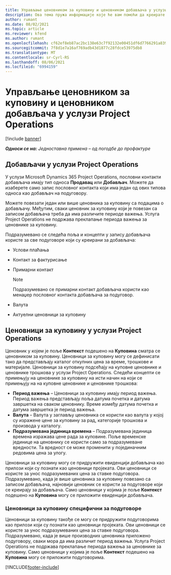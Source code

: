 ```yaml
---
title: Управљање ценовником за куповину и ценовником добављача у услузи Project Operations
description: Ова тема пружа информације које ће вам помоћи да креирате и одржавате податке о добављачима и ценовнике за куповину за подуговарање.
author: rumant
ms.date: 08/02/2021
ms.topic: article
ms.reviewer: kfend
ms.author: rumant
ms.openlocfilehash: cf62ef8eb87ac2bc138e63c7f92132e00451df6d7766291a8399a94a070799ab
ms.sourcegitcommit: 7f8d1e7a16af769adb43d1877c28fdce53975db8
ms.translationtype: MT
ms.contentlocale: sr-Cyrl-RS
ms.lasthandoff: 08/06/2021
ms.locfileid: "6994159"
---
```

# <a name="vendor-and-purchase-price-list-management-in-project-operations"></a>Управљање ценовником за куповину и ценовником добављача у услузи Project Operations

[!include [banner](../../includes/dataverse-preview.md)]

_**Односи се на:** Једноставна примена – од погодбе до профактуре_

## <a name="vendors-in-project-operations"></a>Добављачи у услузи Project Operations

У услузи Microsoft Dynamics 365 Project Operations, пословни контакти добављача имају тип односа **Продавац** или **Добављач**. Можете да изаберете само запис пословног контакта који има један од ових типова односа као добављач на подуговору.

Можете повезати један или више ценовника за куповину са подацима о добављачу. Међутим, сваки ценовник за куповину који је повезан са записом добављача треба да има различите периоде важења. Услуга Project Operations не подржава преклапање периода важења за ценовнике за куповину.

Подразумевано се следећа поља и концепти у запису добављача користе за све подуговоре који су креирани за добављача:

- Услови плаћања
- Контакт за фактурисање
- Примарни контакт

    > [!NOTE]
    > Подразумевано се примарни контакт добављача користи као менаџер пословног контакта добављача за подуговор.

- Валута
- Актуелни ценовници за куповину

## <a name="purchase-price-lists-in-project-operations"></a>Ценовници за куповину у услузи Project Operations

Ценовник у којем је поље **Контекст** подешено на **Куповина** сматра се ценовником за куповину. Ценовници за куповину могу се дефинисати тако да представљају каталог откупних цена за време, трошкове и материјале. Ценовници за куповину подсећају на куповне ценовнике и ценовнике трошкова у услузи Project Operations. Следећи концепти се примењују на ценовнике за куповину на исти начин на који се примењују на на куповне ценовнике и ценовнике трошкова:

- **Период важења** – Ценовници за куповину имају период важења. Период важења представљају поља датума почетка и датума завршетка на сваком ценовнику. Време између датума почетка и датума завршетка је период важења.
- **Валута** – Валута у заглављу ценовника се користи као валута у којој су изражене цене за куповину за рад, категорије трошкова и производа у каталогу.
- **Подразумевана јединица времена** – Подразумевана јединица времена изражава цене рада за куповине. Поље временске јединице на ценовнику се користи само за подразумеване вредности. Та вредност се може променити у појединачним редовима цена за улогу.

Ценовници за куповину могу се придружити евиденцији добављача као прилози који су познати као ценовници пројеката. Ови ценовници се користе за унос подразумеваних цена за ставке подуговора. Подразумевано, када је више ценовника за куповину повезано са записом добављача, најновији ценовник се користи за подуговоре који се креирају за добављача. Само ценовници у којима је поље **Контекст** подешено на **Куповина** могу се приложити евиденцији добављача.

### <a name="subcontract-specific-purchase-price-lists"></a>Ценовници за куповину специфични за подуговоре

Ценовници за куповину такође се могу се придружити подуговорима као прилози који су познати као ценовници пројеката. Ови ценовници се користе за унос подразумеваних цена за ставке подуговора. Подразумевано, када је више производних ценовника приложено подуговору, сваки мора да има различит период важења. Услуга Project Operations не подржава преклапање периода важења за ценовнике за куповину. Само ценовници у којима је поље **Контекст** подешено на **Куповина** могу се приложити подуговорима.

[!INCLUDE[footer-include](../../includes/footer-banner.md)]
